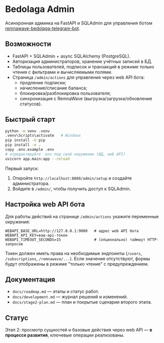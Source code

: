 # Bedolaga Admin

Асинхронная админка на FastAPI и SQLAdmin для управления ботом [remnawave-bedolaga-telegram-bot](https://github.com/Fr1ngg/remnawave-bedolaga-telegram-bot).

## Возможности

- FastAPI + SQLAdmin + async SQLAlchemy (PostgreSQL).
- Авторизация администраторов, хранение учётных записей в БД.
- Таблицы пользователей, подписок и транзакций в режиме только чтения с фильтрами и вычисляемыми полями.
- Страница `/admin/actions` для управления через web API бота:
  - продление подписки;
  - начисление/списание баланса;
  - блокировка/разблокировка пользователя;
  - синхронизация с RemnaWave (выгрузка/загрузка/обновление статусов).

## Быстрый старт

```bash
python -m venv .venv
.venv\Scripts\activate   # Windows
pip install -U pip
pip install -e .
copy .env.example .env
# отредактируйте .env под своё окружение (БД, web API)
uvicorn app.main:app --reload
```

Первый запуск:

1. Откройте `http://localhost:8000/admin/setup` и создайте администратора.
2. Войдите в `/admin/`, чтобы получить доступ к SQLAdmin.

## Настройка web API бота

Для работы действий на странице `/admin/actions` укажите переменные окружения:

```
WEBAPI_BASE_URL=http://127.0.0.1:9000   # адрес web API бота
WEBAPI_API_KEY=ваш-api-токен
WEBAPI_TIMEOUT_SECONDS=15               # (опционально) таймаут HTTP-запросов
```

Токен должен иметь права на необходимые эндпоинты (`/users`, `/subscriptions`, `/remnawave/...`). Если значения отсутствуют, формы будут отображены в режиме "только чтение" с предупреждением.

## Документация

- `docs/roadmap.md` — этапы и статус работ.
- `docs/development.md` — журнал решений и изменений.
- `docs/stage2-plan.md` — план и покрытые сценарии второго этапа.

## Статус

Этап 2: просмотр сущностей и базовые действия через web API — **в процессе развития**, ключевые операции реализованы.
